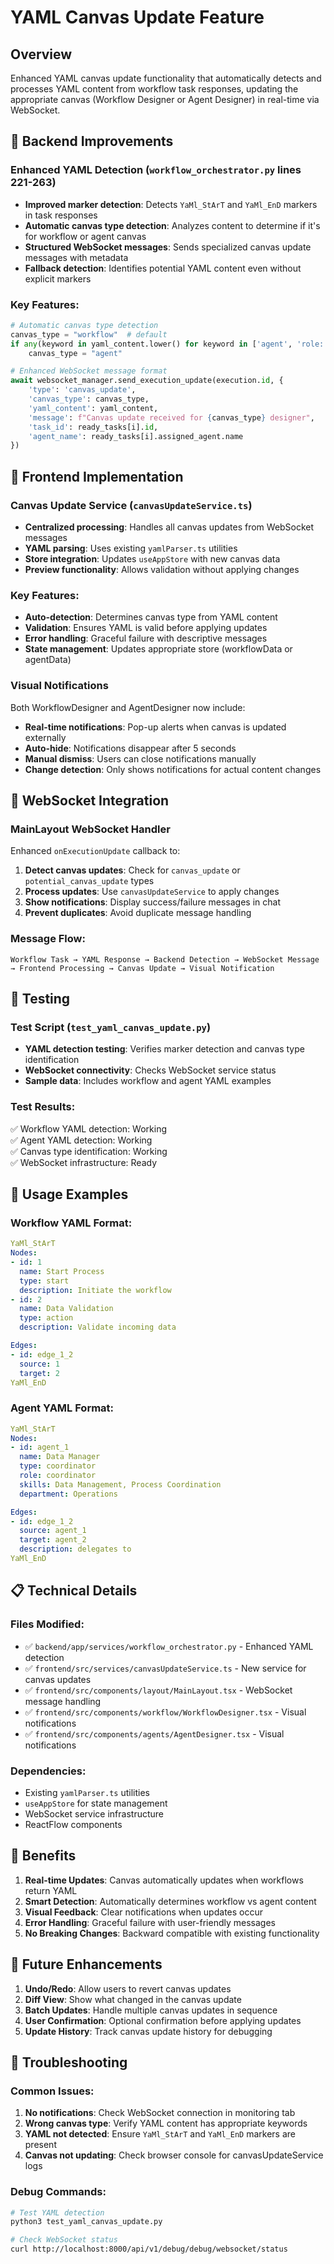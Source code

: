 # YAML Canvas Update Feature

## Overview
Enhanced YAML canvas update functionality that automatically detects and processes YAML content from workflow task responses, updating the appropriate canvas (Workflow Designer or Agent Designer) in real-time via WebSocket.

## 🔧 Backend Improvements

### Enhanced YAML Detection (`workflow_orchestrator.py` lines 221-263)
- **Improved marker detection**: Detects `YaMl_StArT` and `YaMl_EnD` markers in task responses
- **Automatic canvas type detection**: Analyzes content to determine if it's for workflow or agent canvas
- **Structured WebSocket messages**: Sends specialized canvas update messages with metadata
- **Fallback detection**: Identifies potential YAML content even without explicit markers

### Key Features:
```python
# Automatic canvas type detection
canvas_type = "workflow"  # default
if any(keyword in yaml_content.lower() for keyword in ['agent', 'role:', 'skills:', 'department:']):
    canvas_type = "agent"

# Enhanced WebSocket message format
await websocket_manager.send_execution_update(execution.id, {
    'type': 'canvas_update',
    'canvas_type': canvas_type,
    'yaml_content': yaml_content,
    'message': f"Canvas update received for {canvas_type} designer",
    'task_id': ready_tasks[i].id,
    'agent_name': ready_tasks[i].assigned_agent.name
})
```

## 🎨 Frontend Implementation

### Canvas Update Service (`canvasUpdateService.ts`)
- **Centralized processing**: Handles all canvas updates from WebSocket messages
- **YAML parsing**: Uses existing `yamlParser.ts` utilities
- **Store integration**: Updates `useAppStore` with new canvas data
- **Preview functionality**: Allows validation without applying changes

### Key Features:
- **Auto-detection**: Determines canvas type from YAML content
- **Validation**: Ensures YAML is valid before applying updates
- **Error handling**: Graceful failure with descriptive messages
- **State management**: Updates appropriate store (workflowData or agentData)

### Visual Notifications
Both WorkflowDesigner and AgentDesigner now include:
- **Real-time notifications**: Pop-up alerts when canvas is updated externally
- **Auto-hide**: Notifications disappear after 5 seconds
- **Manual dismiss**: Users can close notifications manually
- **Change detection**: Only shows notifications for actual content changes

## 📡 WebSocket Integration

### MainLayout WebSocket Handler
Enhanced `onExecutionUpdate` callback to:
1. **Detect canvas updates**: Check for `canvas_update` or `potential_canvas_update` types
2. **Process updates**: Use `canvasUpdateService` to apply changes
3. **Show notifications**: Display success/failure messages in chat
4. **Prevent duplicates**: Avoid duplicate message handling

### Message Flow:
```
Workflow Task → YAML Response → Backend Detection → WebSocket Message → Frontend Processing → Canvas Update → Visual Notification
```

## 🧪 Testing

### Test Script (`test_yaml_canvas_update.py`)
- **YAML detection testing**: Verifies marker detection and canvas type identification
- **WebSocket connectivity**: Checks WebSocket service status
- **Sample data**: Includes workflow and agent YAML examples

### Test Results:
✅ Workflow YAML detection: Working  
✅ Agent YAML detection: Working  
✅ Canvas type identification: Working  
✅ WebSocket infrastructure: Ready  

## 🚀 Usage Examples

### Workflow YAML Format:
```yaml
YaMl_StArT
Nodes:
- id: 1
  name: Start Process
  type: start
  description: Initiate the workflow
- id: 2
  name: Data Validation
  type: action
  description: Validate incoming data

Edges:
- id: edge_1_2
  source: 1
  target: 2
YaMl_EnD
```

### Agent YAML Format:
```yaml
YaMl_StArT
Nodes:
- id: agent_1
  name: Data Manager
  type: coordinator
  role: coordinator
  skills: Data Management, Process Coordination
  department: Operations

Edges:
- id: edge_1_2
  source: agent_1
  target: agent_2
  description: delegates to
YaMl_EnD
```

## 📋 Technical Details

### Files Modified:
- ✅ `backend/app/services/workflow_orchestrator.py` - Enhanced YAML detection
- ✅ `frontend/src/services/canvasUpdateService.ts` - New service for canvas updates
- ✅ `frontend/src/components/layout/MainLayout.tsx` - WebSocket message handling
- ✅ `frontend/src/components/workflow/WorkflowDesigner.tsx` - Visual notifications
- ✅ `frontend/src/components/agents/AgentDesigner.tsx` - Visual notifications

### Dependencies:
- Existing `yamlParser.ts` utilities
- `useAppStore` for state management
- WebSocket service infrastructure
- ReactFlow components

## 🎯 Benefits

1. **Real-time Updates**: Canvas automatically updates when workflows return YAML
2. **Smart Detection**: Automatically determines workflow vs agent content
3. **Visual Feedback**: Clear notifications when updates occur
4. **Error Handling**: Graceful failure with user-friendly messages
5. **No Breaking Changes**: Backward compatible with existing functionality

## 🔄 Future Enhancements

1. **Undo/Redo**: Allow users to revert canvas updates
2. **Diff View**: Show what changed in the canvas update
3. **Batch Updates**: Handle multiple canvas updates in sequence
4. **User Confirmation**: Optional confirmation before applying updates
5. **Update History**: Track canvas update history for debugging

## 🐛 Troubleshooting

### Common Issues:
1. **No notifications**: Check WebSocket connection in monitoring tab
2. **Wrong canvas type**: Verify YAML content has appropriate keywords
3. **YAML not detected**: Ensure `YaMl_StArT` and `YaMl_EnD` markers are present
4. **Canvas not updating**: Check browser console for canvasUpdateService logs

### Debug Commands:
```bash
# Test YAML detection
python3 test_yaml_canvas_update.py

# Check WebSocket status
curl http://localhost:8000/api/v1/debug/debug/websocket/status
```